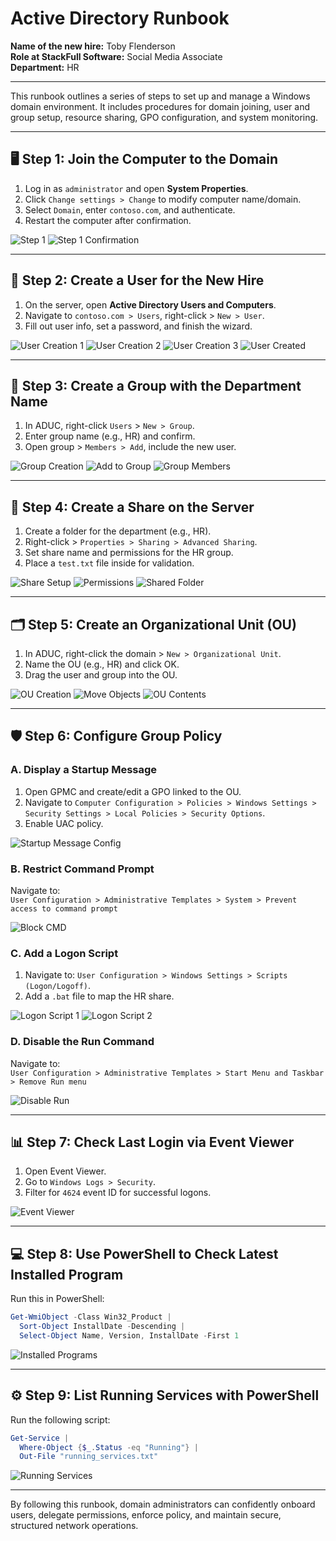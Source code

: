 # Active Directory Runbook

**Name of the new hire:** Toby Flenderson  
**Role at StackFull Software:** Social Media Associate  
**Department:** HR

---

This runbook outlines a series of steps to set up and manage a Windows domain environment. It includes procedures for domain joining, user and group setup, resource sharing, GPO configuration, and system monitoring.

---

## 🖥️ Step 1: Join the Computer to the Domain
1. Log in as `administrator` and open **System Properties**.
2. Click `Change settings > Change` to modify computer name/domain.
3. Select `Domain`, enter `contoso.com`, and authenticate.
4. Restart the computer after confirmation.

![Step 1](Active-Directory-Runbook-Images/image1.png)
![Step 1 Confirmation](Active-Directory-Runbook-Images/image2.png)

---

## 👤 Step 2: Create a User for the New Hire
1. On the server, open **Active Directory Users and Computers**.
2. Navigate to `contoso.com > Users`, right-click > `New > User`.
3. Fill out user info, set a password, and finish the wizard.

![User Creation 1](Active-Directory-Runbook-Images/image3.png)
![User Creation 2](Active-Directory-Runbook-Images/image4.png)
![User Creation 3](Active-Directory-Runbook-Images/image5.png)
![User Created](Active-Directory-Runbook-Images/image6.png)

---

## 👥 Step 3: Create a Group with the Department Name
1. In ADUC, right-click `Users` > `New > Group`.
2. Enter group name (e.g., HR) and confirm.
3. Open group > `Members > Add`, include the new user.

![Group Creation](Active-Directory-Runbook-Images/image7.png)
![Add to Group](Active-Directory-Runbook-Images/image8.png)
![Group Members](Active-Directory-Runbook-Images/image9.png)

---

## 📁 Step 4: Create a Share on the Server
1. Create a folder for the department (e.g., HR).
2. Right-click > `Properties > Sharing > Advanced Sharing`.
3. Set share name and permissions for the HR group.
4. Place a `test.txt` file inside for validation.

![Share Setup](Active-Directory-Runbook-Images/image10.png)
![Permissions](Active-Directory-Runbook-Images/image11.png)
![Shared Folder](Active-Directory-Runbook-Images/image12.png)

---

## 🗂️ Step 5: Create an Organizational Unit (OU)
1. In ADUC, right-click the domain > `New > Organizational Unit`.
2. Name the OU (e.g., HR) and click OK.
3. Drag the user and group into the OU.

![OU Creation](Active-Directory-Runbook-Images/image13.png)
![Move Objects](Active-Directory-Runbook-Images/image14.png)
![OU Contents](Active-Directory-Runbook-Images/image15.png)

---

## 🛡️ Step 6: Configure Group Policy
### A. Display a Startup Message
1. Open GPMC and create/edit a GPO linked to the OU.
2. Navigate to `Computer Configuration > Policies > Windows Settings > Security Settings > Local Policies > Security Options`.
3. Enable UAC policy.

![Startup Message Config](Active-Directory-Runbook-Images/image16.png)

### B. Restrict Command Prompt
Navigate to:  
`User Configuration > Administrative Templates > System > Prevent access to command prompt`

![Block CMD](Active-Directory-Runbook-Images/image17.png)

### C. Add a Logon Script
1. Navigate to: `User Configuration > Windows Settings > Scripts (Logon/Logoff)`.
2. Add a `.bat` file to map the HR share.

![Logon Script 1](Active-Directory-Runbook-Images/image18.png)
![Logon Script 2](Active-Directory-Runbook-Images/image19.png)

### D. Disable the Run Command
Navigate to:  
`User Configuration > Administrative Templates > Start Menu and Taskbar > Remove Run menu`

![Disable Run](Active-Directory-Runbook-Images/image20.png)

---

## 📊 Step 7: Check Last Login via Event Viewer
1. Open Event Viewer.
2. Go to `Windows Logs > Security`.
3. Filter for `4624` event ID for successful logons.

![Event Viewer](Active-Directory-Runbook-Images/image21.png)

---

## 💻 Step 8: Use PowerShell to Check Latest Installed Program
Run this in PowerShell:
```powershell
Get-WmiObject -Class Win32_Product |
  Sort-Object InstallDate -Descending |
  Select-Object Name, Version, InstallDate -First 1
```

![Installed Programs](Active-Directory-Runbook-Images/image22.png)

---

## ⚙️ Step 9: List Running Services with PowerShell
Run the following script:
```powershell
Get-Service |
  Where-Object {$_.Status -eq "Running"} |
  Out-File "running_services.txt"
```

![Running Services](Active-Directory-Runbook-Images/image23.png)

---

By following this runbook, domain administrators can confidently onboard users, delegate permissions, enforce policy, and maintain secure, structured network operations.
